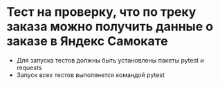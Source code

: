 ﻿# Тест на проверку, что по треку заказа можно получить данные о заказе в Яндекс Самокате
- Для запуска тестов должны быть установлены пакеты pytest и requests
- Запуск всех тестов выполянется командой pytest